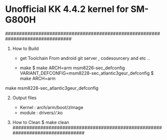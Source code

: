 # Unofficial KK 4.4.2 kernel for SM-G800H
################################################################################

1. How to Build
    - get Toolchain
	From android git server , codesourcery and etc ..
    

    - make
	    $ make ARCH=arm msm8226-sec_defconfig VARIANT_DEFCONFIG=msm8228-sec_atlantic3geur_defconfig
	    $ make ARCH=arm

make msm8228-sec_atlantic3geur_defconfig


2. Output files
    - Kernel : arch/arm/boot/zImage
    - module : drivers/*/*.ko

3. How to Clean	
	$ make clean
################################################################################
